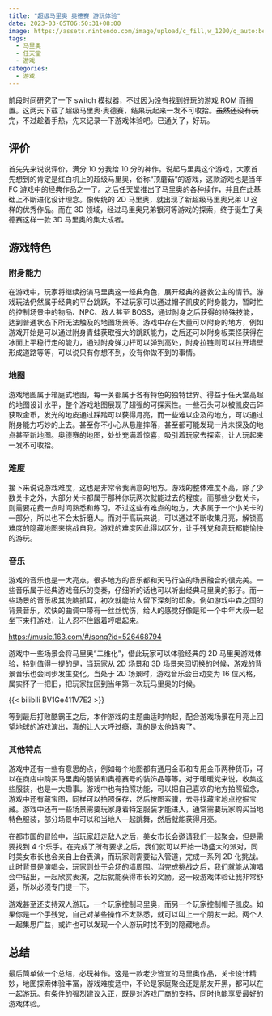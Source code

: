 ```yaml
---
title: "超级马里奥 奥德赛 游玩体验"
date: 2023-03-05T06:50:31+08:00
image: https://assets.nintendo.com/image/upload/c_fill,w_1200/q_auto:best/f_auto/dpr_2.0/ncom/software/switch/70010000001130/c42553b4fd0312c31e70ec7468c6c9bccd739f340152925b9600631f2d29f8b5
tags:
  - 马里奥
  - 任天堂
  - 游戏
categories:
  - 游戏
---
```


前段时间研究了一下 switch 模拟器，不过因为没有找到好玩的游戏 ROM 而搁置。这两天下载了超级马里奥·奥德赛，结果玩起来一发不可收拾。~~虽然还没有玩完，不过趁着手热，先来记录一下游戏体验吧。~~已通关了，好玩。

## 评价

首先先来说说评价，满分 10 分我给 10 分的神作。说起马里奥这个游戏，大家首先想到的肯定是红白机上的超级马里奥，俗称“顶蘑菇”的游戏，这款游戏也是当年 FC 游戏中的经典作品之一了。之后任天堂推出了马里奥的各种续作，并且在此基础上不断进化设计理念。像传统的 2D 马里奥，就出现了新超级马里奥兄弟 U 这样的优秀作品。而在 3D 领域，经过马里奥兄弟银河等游戏的探索，终于诞生了奥德赛这样一款 3D 马里奥的集大成者。

## 游戏特色

### 附身能力

在游戏中，玩家将继续扮演马里奥这一经典角色，展开经典的拯救公主的情节。游戏玩法仍然属于经典的平台跳跃，不过玩家可以通过帽子凯皮的附身能力，暂时性的控制场景中的物品、NPC、敌人甚至 BOSS，通过附身之后获得的特殊技能，达到普通状态下所无法触及的地图场景等。游戏中存在大量可以附身的地方，例如游戏开始是可以通过附身青蛙获取强大的跳跃能力，之后还可以附身板栗怪获得在冰面上平稳行走的能力，通过附身弹力杆可以弹到高处，附身拉链则可以拉开墙壁形成道路等等，可以说只有你想不到，没有你做不到的事情。

### 地图

游戏地图属于箱庭式地图，每一关都属于各有特色的独特世界。得益于任天堂高超的地图设计水平，整个游戏地图展现了超强的可探索性。一些石头可以被凯皮击碎获取金币，发光的地皮通过踩踏可以获得月亮，而一些难以企及的地方，可以通过附身能力巧妙的上去。甚至你不小心从悬崖摔落，甚至都可能发现一片未探及的地点甚至新地图。奥德赛的地图，处处充满着惊喜，吸引着玩家去探索，让人玩起来一发不可收拾。

### 难度

接下来说说游戏难度，这也是非常令我满意的地方。游戏的整体难度不高，除了少数关卡之外，大部分关卡都属于那种你玩两次就能过去的程度。而那些少数关卡，则需要花费一点时间熟悉和练习，不过这些有难点的地方，大多属于一个小关卡的一部分，所以也不会太折磨人。而对于高玩来说，可以通过不断收集月亮，解锁高难度的隐藏地图来挑战自我。游戏的难度因此得以区分，让手残党和高玩都能愉快的游玩。

### 音乐

游戏的音乐也是一大亮点，很多地方的音乐都和天马行空的场景融合的很完美。一些音乐属于经典游戏音乐的变奏，仔细听的话也可以听出经典马里奥的影子。而一些场景的音乐极其洗脑抓耳，初次就能给人留下深刻的印象。例如游戏中森之国的背景音乐，欢快的曲调中带有一丝丝忧伤，给人的感觉好像是和一个中年大叔一起坐下来打游戏，让人忍不住跟着哼唱起来。

<https://music.163.com/#/song?id=526468794>

游戏中一些场景会将马里奥“二维化”，借此玩家可以体验经典的 2D 马里奥游戏体验，特别值得一提的是，当玩家从 2D 场景和 3D 场景来回切换的时候，游戏的背景音乐也会同步发生变化。当处于 2D 场景时，游戏音乐会自动变为 16 位风格，属实怀了一把旧，把玩家拉回到当年第一次玩马里奥的时候。

{{< bilibili BV1Ge411V7E2 >}}

等到最后打败酷霸王之后，本作游戏的主题曲适时响起，配合游戏场景在月亮上回望地球的游戏演出，真的让人大呼过瘾，真的是太他妈爽了。

### 其他特点

游戏中还有一些有意思的点，例如每个地图都有通用金币和专用金币两种货币，可以在商店中购买马里奥的服装和奥德赛号的装饰品等等。对于暖暖党来说，收集这些服装，也是一大趣事。游戏中也有拍照功能，可以把自己喜欢的地方拍照留念，游戏中还有藏宝图，同样可以拍照保存，然后按图索骥，去寻找藏宝地点挖掘宝藏。游戏中还有一些场景需要玩家身着特定服装才能进入，通常需要玩家购买当地特色服装，部分场景中可以和当地人一起跳舞，然后就能获得月亮。

在都市国的冒险中，当玩家赶走敌人之后，美女市长会邀请我们一起聚会，但是需要找到 4 个乐手。在完成了所有要求之后，我们就可以开始一场盛大的派对，同时美女市长也会亲自上台表演，而玩家则需要钻入管道，完成一系列 2D 化挑战。此时背景是演唱会，玩家则处于会场的墙周围。当完成挑战之后，我们就能从演唱会中钻出，一起欣赏表演，之后就能获得市长的奖励。这一段游戏体验让我非常舒适，所以必须专门提一下。

游戏甚至还支持双人游玩，一个玩家控制马里奥，而另一个玩家控制帽子凯皮。如果你是一个手残党，自己对某些操作不太熟悉，就可以叫上一个朋友一起。两个人一起集思广益，或许也可以发现一个人游玩时找不到的隐藏地点。

## 总结

最后简单做一个总结，必玩神作。这是一款老少皆宜的马里奥作品，关卡设计精妙，地图探索体验丰富，游戏难度适中，不论是家庭聚会还是朋友开黑，都可以在一起游玩。有条件的强烈建议入正，既是对游戏厂商的支持，同时也能享受最好的游戏体验。
